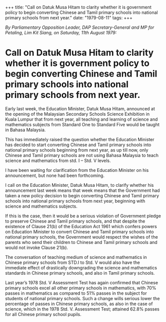 +++ 
title: "Call on Datuk Musa Hitam to clarity whether it is government policy to begin converting Chinese and Tamil primary schools into national primary schools from next year."
date: "1979-08-11"
tags:
+++

_By Parliamentary Opposition Leader, DAP Secretary-General and MP for Petaling, Lim Kit Siang, on Saturday, 11th August 1979:_

# Call on Datuk Musa Hitam to clarity whether it is government policy to begin converting Chinese and Tamil primary schools into national primary schools from next year. 

Early last week, the Education Minister, Datuk Musa Hitam, announced at the opening of the Malaysian Secondary Schools Science Exhibition in Kuala Lumpur that from next year, all teaching and learning of science and mathematics subjects from Standard One to Standard Five would be taught in Bahasa Malaysia.</u>

This has immediately raised the question whether the Education Minister has decided to start converting Chinese and Tamil primary schools into national primary schools beginning from next year, as up till now, only Chinese and Tamil primary schools are not using Bahasa Malaysia to teach science and mathematics from std. I – Std. V levels.

I have been waiting for clarification from the Education Minister on his announcement, but none had been forthcoming.

I call on the Education Minister, Datuk Musa Hitam, to clarify whether his announcement last week means that week means that the Government had taken a new policy decision to begin converting Chinese and Tamil primary schools into national primary schools from next year, beginning with science and mathematics subjects.

If this is the case, then it would be a serious violation of Government pledge to preserve Chinese and Tamil primary schools, and that despite the existence of Clause 21(b) of the Education Act 1961 which confers powers on Education Minister to convert Chinese and Tamil primary schools into national primary schools, the Government would respect the wishes of the parents who send their children to Chinese and Tamil primary schools and would not invoke Clause 21(b).

The conversation of teaching medium of science and mathematics in Chinese primary schools from STD.I to Std. V would also have the immediate effect of drastically downgrading the science and mathematics standards in Chinese primary schools, and also in Tamil primary schools.

Last year’s 1978 Std. V Assessment Test has again confirmed that Chinese primary schools excel all other primary schools in mathematics, with 70% passes in mathematics as compared to 51% passes in the subject for students of national primary schools. Such a change wills serious lower the percentage of passes in Chinese primary schools, as also in the case of science, which in the 1978 Std. V. Assessment Test; attained 62.8% passes for all Chinese primary school pupils.
 
